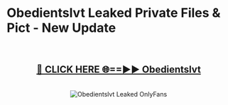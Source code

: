 # Obedientslvt Leaked Private Files & Pict - New Update
<br>
<div align="center">
<h2><a href="https://mediafilles.blogspot.com/?title=Obedientslvt" rel="nofollow">🔴 CLICK HERE 🌐==►► Obedientslvt</a></h2>
<br>
<a href="https://mediafilles.blogspot.com/?title=Obedientslvt" rel="nofollow" data-target="animated-image.originalLink"><img src="https://i.ibb.co.com/WyWwxjT/player-gif2.gif" alt="Obedientslvt Leaked OnlyFans" style="max-width: 100%; display: inline-block;" data-target="animated-image.originalImage"></a>
</div>
<br>